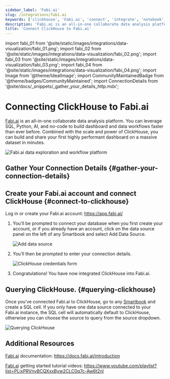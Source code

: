 ```yaml
---
sidebar_label: 'Fabi.ai'
slug: /integrations/fabi.ai
keywords: ['clickhouse', 'Fabi.ai', 'connect', 'integrate', 'notebook', 'ui', 'analytics']
description: 'Fabi.ai is an all-in-one collaborate data analysis platform. You can leverage SQL, Python, AI, and no-code to build dashboard and data workflows faster than ever before'
title: 'Connect ClickHouse to Fabi.ai'
---
```


import fabi_01 from '@site/static/images/integrations/data-visualization/fabi_01.png';
import fabi_02 from '@site/static/images/integrations/data-visualization/fabi_02.png';
import fabi_03 from '@site/static/images/integrations/data-visualization/fabi_03.png';
import fabi_04 from '@site/static/images/integrations/data-visualization/fabi_04.png';
import Image from '@theme/IdealImage';
import CommunityMaintainedBadge from '@theme/badges/CommunityMaintained';
import ConnectionDetails from '@site/docs/_snippets/_gather_your_details_http.mdx';

# Connecting ClickHouse to Fabi.ai

<CommunityMaintainedBadge/>


<a href="https://www.fabi.ai/" target="_blank">Fabi.ai</a> is an all-in-one collaborate data analysis platform. You can leverage SQL, Python, AI, and no-code to build dashboard and data workflows faster than ever before. Combined with the scale and power of ClickHouse, you can build and share your first highly performant dashboard on a massive dataset in minutes.

<Image size="md" img={fabi_01} alt="Fabi.ai data exploration and workflow platform" border />

## Gather Your Connection Details {#gather-your-connection-details}

<ConnectionDetails />

## Create your Fabi.ai account and connect ClickHouse {#connect-to-clickhouse}

Log in or create your Fabi.ai account: https://app.fabi.ai/

1. You’ll be prompted to connect your database when you first create your account, or if you already have an account, click on the data source panel on the left of any Smartbook and select Add Data Source.
   
   <Image size="lg" img={fabi_02} alt="Add data source" border />

2. You’ll then be prompted to enter your connection details.

   <Image size="md" img={fabi_03} alt="ClickHouse credentials form" border />

3. Congratulations! You have now integrated ClickHouse into Fabi.ai.

## Querying ClickHouse. {#querying-clickhouse}

Once you’ve connected Fabi.ai to ClickHouse, go to any [Smartbook](https://docs.fabi.ai/analysis_and_reporting/smartbooks) and create a SQL cell. If you only have one data source connected to your Fabi.ai instance, the SQL cell will automatically default to ClickHouse, otherwise you can choose the source to query from the source dropdown.

   <Image size="lg" img={fabi_04} alt="Querying ClickHouse" border />


## Additional Resources

[Fabi.ai](https://www.fabi.ai) documentation: https://docs.fabi.ai/introduction

[Fabi.ai](https://www.fabi.ai) getting started tutorial videos: https://www.youtube.com/playlist?list=PLjxPRVnyBCQXxxByw2CLC0q7c-Aw6t2nl
